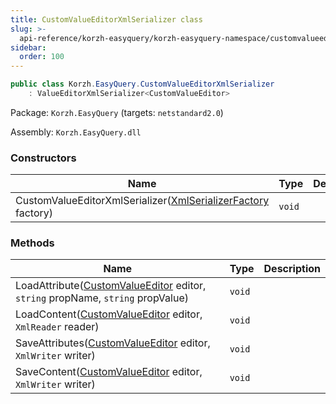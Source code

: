 ```yaml
---
title: CustomValueEditorXmlSerializer class
slug: >-
  api-reference/korzh-easyquery/korzh-easyquery-namespace/customvalueeditorxmlserializer-class
sidebar:
  order: 100
---
```


```csharp
public class Korzh.EasyQuery.CustomValueEditorXmlSerializer
    : ValueEditorXmlSerializer<CustomValueEditor>

```
Package: `Korzh.EasyQuery` (targets: `netstandard2.0`)

Assembly: `Korzh.EasyQuery.dll`

### Constructors

| Name | Type | Description | 
| --- | --- | --- | 
| CustomValueEditorXmlSerializer([XmlSerializerFactory](/easyquery/docs/api-reference/korzh-easyquery/korzh-easyquery-namespace/xmlserializerfactory-class) factory) | `void` |  | 


### Methods

| Name | Type | Description | 
| --- | --- | --- | 
| LoadAttribute([CustomValueEditor](/easyquery/docs/api-reference/easydata-core/easydata-namespace/customvalueeditor-class) editor, `string` propName, `string` propValue) | `void` |  | 
| LoadContent([CustomValueEditor](/easyquery/docs/api-reference/easydata-core/easydata-namespace/customvalueeditor-class) editor, `XmlReader` reader) | `void` |  | 
| SaveAttributes([CustomValueEditor](/easyquery/docs/api-reference/easydata-core/easydata-namespace/customvalueeditor-class) editor, `XmlWriter` writer) | `void` |  | 
| SaveContent([CustomValueEditor](/easyquery/docs/api-reference/easydata-core/easydata-namespace/customvalueeditor-class) editor, `XmlWriter` writer) | `void` |  |
